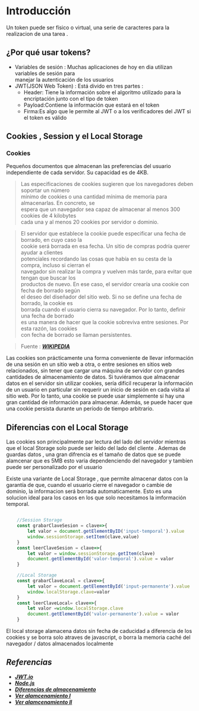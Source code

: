 # **Introducción**

Un token puede ser físico o virtual, una serie de caracteres para la realizacion de una
tarea .

## **¿Por qué usar tokens?**

- Variables de sesión : Muchas aplicaciones de hoy en dia utilizan variables de sesión para<br> manejar la autenticación de los usuarios
- JWT(JSON Web Token) : Está divido en tres partes :
  - Header: Tiene la información sobre el algoritmo utilizado para la encriptación junto con el tipo de token
  - Payload:Contiene la información que estará en el token
  - Firma:Es algo que le permite al JWT o a los verificadores del JWT si el token es válido

## **Cookies , Session y el Local Storage**

### **Cookies**

Pequeños documentos que almacenan las preferencias del usuario independiente de cada servidor. Su capacidad es de 4KB.

> Las especificaciones de cookies sugieren que los navegadores deben soportar un número <br>
> mínimo de cookies o una cantidad mínima de memoria para almacenarlas. En concreto, se <br>
> espera que un navegador sea capaz de almacenar al menos 300 cookies de 4 kilobytes <br>
> cada una y al menos 20 cookies por servidor o dominio.

> El servidor que establece la cookie puede especificar una fecha de borrado, en cuyo caso la<br> 
> cookie será borrada en esa fecha. Un sitio de compras podría querer ayudar a clientes<br> 
> potenciales recordando las cosas que había en su cesta de la compra, incluso si cierran el<br> 
> navegador sin realizar la compra y vuelven más tarde, para evitar que tengan que buscar los <br>
> productos de nuevo. En ese caso, el servidor crearía una cookie con fecha de borrado según <br>
> el deseo del diseñador del sitio web. Si no se define una fecha de borrado, la cookie es<br> 
> borrada cuando el usuario cierra su navegador. Por lo tanto, definir una fecha de borrado<br> 
> es una manera de hacer que la cookie sobreviva entre sesiones. Por esta razón, las cookies<br> 
> con fecha de borrado se llaman persistentes.<br>

> Fuente : [***WIKIPEDIA***](https://es.wikipedia.org/wiki/Cookie_(inform%C3%A1tica))

Las cookies son prácticamente una forma conveniente de 
llevar información de una sesión en un sitio web a otra, o 
entre sesiones en sitios web relacionados, sin tener que 
cargar una máquina de servidor con grandes cantidades de 
almacenamiento de datos. Si tuviéramos que almacenar datos 
en el servidor sin utilizar cookies, sería difícil 
recuperar la información de un usuario en particular sin 
requerir un inicio de sesión en cada visita al sitio web. 
Por lo tanto, una cookie se puede usar simplemente si hay 
una gran cantidad de información para almacenar. Además, se 
puede hacer que una cookie persista durante un período de 
tiempo arbitrario.

## **Diferencias con el  Local Storage**

Las cookies son principalmente par lectura del lado del servidor
mientras que el local Storage solo puede ser leido del lado del cliente . Ademas de guardas datos , una gran difrencia es el tamaño de datos que se puede alamcenar que es 5MB esto varia dependenciendo del navegador y tambien puede ser personalizado por el usuario

Existe una variante de Local Storage , que permite almacenar datos con
la garantía de que, cuando el usuario cierre el navegador o cambie de dominio,
la informacion será borrada automaticamente. Esto es una solucion ideal para los casos en los que solo necesitamos la imformación temporal.


````javascript

    //Session Storage
    const grabarClaveSesion = clave=>{
        let valor = document.getElementByID('input-temporal').value
        window.sessionStorage.setItem(clave,value)
    }
    const leerClaveSesion = clave=>{
        let valor = window.sessionStorage.getItem(clave)
        document.getElementById('valor-temporal').value = valor
    }

    //Local Storage
    const grabarClaveLocal = clave=>{
        let valor = document.getElementById('input-permanente').value
        window.localStorage.clave=valor
    }
    const leerClaveLocal= clave=>{
        let valor =window.localStorage.clave
        document.getElementById('valor-permanente').value = valor
    }
````

El local storage alamacena datos sin fecha de caducidad a diferencia de los cookies y se borra solo atraves de javascript, o borra la memoria caché del navegador / datos almacenados localmente

## ***Referencias***

- [***JWT.io***](https://jwt.io/)
- [***Node.js***](https://github.com/MaurickThom/Node.js)
- [***Diferencias de almacenamiento***](https://codepen.io/beaucarnes/pen/KmeRMx)
- [***Ver alamcenamiento I***](http://js.dokry.com/cul-es-el-tamao-mximo-de-los-valores-de-almacenamiento-local.html)
- [***Ver alamcenamiento II***](https://www.bit.es/knowledge-center/cookies-vs-localstorage-cual-es-la-mejor-opcion/)

